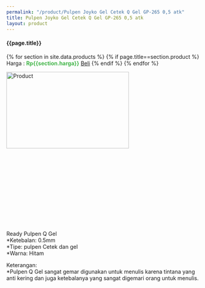 ```yaml
---
permalink: "/product/Pulpen Joyko Gel Cetek Q Gel GP-265 0,5 atk"
title: Pulpen Joyko Gel Cetek Q Gel GP-265 0,5 atk
layout: product
---
```


#### {{page.title}}

{% for section in site.data.products %}
	{% if page.title==section.product %}
Harga : <span style="color:#42b549">**Rp{{section.harga}}**</span>  <a class="btn btn-success" href="http://api.whatsapp.com/send?phone={{site.whatsapp}}&text=kak saya mau beli {{page.title}} 1 buah %0A harga%3A {{section.harga}} bayarnya di kampus ia kak %3A)" style="width:100px;">Beli</a>
	{% endif %}
{% endfor %}

<image src="{{site.baseurl}}/img/Pulpen Joyko Gel Cetek Q Gel GP-265 0.5 atk.png" alt="Product" width="80%" height="50%" style="max-width:400px;max-height:400px"/>

Ready Pulpen Q Gel  
*Ketebalan: 0.5mm  
*Tipe: pulpen Cetek dan gel  
*Warna: Hitam  
  
Keterangan:  
*Pulpen Q Gel sangat gemar digunakan untuk menulis karena tintana yang anti kering dan juga ketebalanya yang sangat digemari orang untuk menulis.